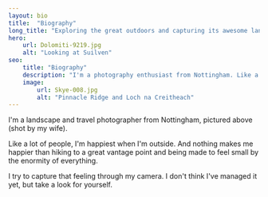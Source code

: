 ```yaml
---
layout: bio
title:  "Biography"
long_title: "Exploring the great outdoors and capturing its awesome landscapes."
hero: 
    url: Dolomiti-9219.jpg
    alt: "Looking at Suilven"
seo:
    title: "Biography"
    description: "I'm a photography enthusiast from Nottingham. Like a lot of people, I'm happiest when I'm outside."
    image:
        url: Skye-008.jpg
        alt: "Pinnacle Ridge and Loch na Creitheach"
---
```


I'm a landscape and travel photographer from Nottingham, pictured above (shot by my wife).

Like a lot of people, I'm happiest when I'm outside. And nothing makes me happier than hiking to a great vantage point and being made to feel small by the enormity of everything.

I try to capture that feeling through my camera. I don't think I've managed it yet, but take a look for yourself.